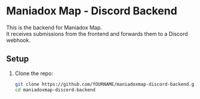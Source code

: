 # Maniadox Map - Discord Backend

This is the backend for Maniadox Map.  
It receives submissions from the frontend and forwards them to a Discord webhook.  

## Setup

1. Clone the repo:
   ```bash
   git clone https://github.com/YOURNAME/maniadoxmap-discord-backend.git
   cd maniadoxmap-discord-backend
